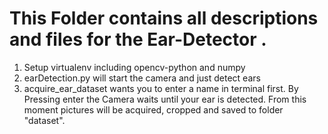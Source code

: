 # This Folder contains all descriptions and files for the Ear-Detector .

1. Setup virtualenv including opencv-python and numpy 
2. earDetection.py will start the camera and just detect ears
3. acquire_ear_dataset wants you to enter a name in terminal first.
    By Pressing enter the Camera waits until your ear is detected.
    From this moment pictures will be acquired, cropped and saved
    to folder "dataset". 

